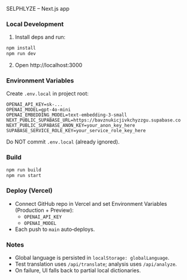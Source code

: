 SELPHLYZE – Next.js app

### Local Development
1) Install deps and run:
```bash
npm install
npm run dev
```
2) Open http://localhost:3000

### Environment Variables
Create `.env.local` in project root:
```
OPENAI_API_KEY=sk-...
OPENAI_MODEL=gpt-4o-mini
OPENAI_EMBEDDING_MODEL=text-embedding-3-small
NEXT_PUBLIC_SUPABASE_URL=https://bavznukicjivkchyzzgu.supabase.co
NEXT_PUBLIC_SUPABASE_ANON_KEY=your_anon_key_here
SUPABASE_SERVICE_ROLE_KEY=your_service_role_key_here
```
Do NOT commit `.env.local` (already ignored).

### Build
```bash
npm run build
npm run start
```

### Deploy (Vercel)
- Connect GitHub repo in Vercel and set Environment Variables (Production + Preview):
  - `OPENAI_API_KEY`
  - `OPENAI_MODEL`
- Each push to `main` auto‑deploys.

### Notes
- Global language is persisted in `localStorage: globalLanguage`.
- Test translation uses `/api/translate`; analysis uses `/api/analyze`.
- On failure, UI falls back to partial local dictionaries.
